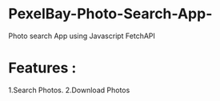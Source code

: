 # PexelBay-Photo-Search-App-
Photo search App using Javascript FetchAPI


# Features : 

1.Search Photos.
2.Download Photos
